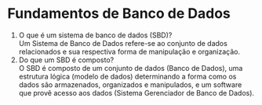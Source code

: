 # Fundamentos de Banco de Dados

1. O que é um sistema de banco de dados (SBD)? <br/>
   Um Sistema de Banco de Dados refere-se ao conjunto de dados relacionados e sua respectiva forma de manipulação e organização.
2. Do que um SBD é composto? <br/>
   O SBD é composto de um conjunto de dados (Banco de Dados), uma estrutura lógica (modelo de dados) determinando a forma como os dados são armazenados, organizados e manipulados, e um software que provê acesso aos dados (Sistema Gerenciador de Banco de Dados).
